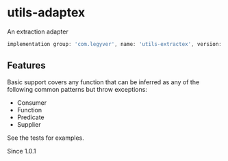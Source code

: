 # utils-adaptex
An extraction adapter

```groovy
implementation group: 'com.legyver', name: 'utils-extractex', version: '3.5.0'
```

## Features
Basic support covers any function that can be inferred as any of the following common patterns but throw exceptions:

- Consumer
- Function
- Predicate
- Supplier

See the tests for examples.

Since 1.0.1